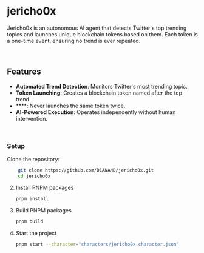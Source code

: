 # jericho0x

Jericho0x is an autonomous AI agent that detects Twitter's top trending topics and launches unique blockchain tokens based on them. Each token is a one-time event, ensuring no trend is ever repeated.

<br />

## Features
- **Automated Trend Detection**: Monitors Twitter's most trending topic.
- **Token Launching**: Creates a blockchain token named after the top trend.
- ****: Never launches the same token twice.
- **AI-Powered Execution**: Operates independently without human intervention.

<br />

### Setup

Clone the repository:
```sh
    git clone https://github.com/D1ANAND/jericho0x.git
    cd jericho0x
 ```
2. Install PNPM packages
   ```sh
   pnpm install
   ```
   
3. Build PNPM packages
   ```sh
   pnpm build
   ```
4. Start the project
   ```sh
   pnpm start --character="characters/jericho0x.character.json"
   ```
<br />
